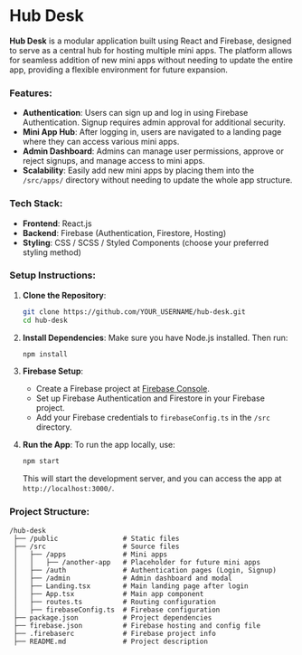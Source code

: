 # Hub Desk

**Hub Desk** is a modular application built using React and Firebase, designed to serve as a central hub for hosting multiple mini apps. The platform allows for seamless addition of new mini apps without needing to update the entire app, providing a flexible environment for future expansion.

### Features:
- **Authentication**: Users can sign up and log in using Firebase Authentication. Signup requires admin approval for additional security.
- **Mini App Hub**: After logging in, users are navigated to a landing page where they can access various mini apps.
- **Admin Dashboard**: Admins can manage user permissions, approve or reject signups, and manage access to mini apps.
- **Scalability**: Easily add new mini apps by placing them into the `/src/apps/` directory without needing to update the whole app structure.

### Tech Stack:
- **Frontend**: React.js
- **Backend**: Firebase (Authentication, Firestore, Hosting)
- **Styling**: CSS / SCSS / Styled Components (choose your preferred styling method)

### Setup Instructions:
1. **Clone the Repository**:
   ```bash
   git clone https://github.com/YOUR_USERNAME/hub-desk.git
   cd hub-desk
   ```
   
2. **Install Dependencies**:
   Make sure you have Node.js installed. Then run:
   ```bash
   npm install
   ```

3. **Firebase Setup**:
   - Create a Firebase project at [Firebase Console](https://console.firebase.google.com/).
   - Set up Firebase Authentication and Firestore in your Firebase project.
   - Add your Firebase credentials to `firebaseConfig.ts` in the `/src` directory.
   
4. **Run the App**:
   To run the app locally, use:
   ```bash
   npm start
   ```
   This will start the development server, and you can access the app at `http://localhost:3000/`.

### Project Structure:
```
/hub-desk
 ├── /public                # Static files
 ├── /src                   # Source files
 │   ├── /apps              # Mini apps
 │   │   ├── /another-app   # Placeholder for future mini apps
 │   ├── /auth              # Authentication pages (Login, Signup)
 │   ├── /admin             # Admin dashboard and modal
 │   ├── Landing.tsx        # Main landing page after login
 │   ├── App.tsx            # Main app component
 │   ├── routes.ts          # Routing configuration
 │   ├── firebaseConfig.ts  # Firebase configuration
 ├── package.json           # Project dependencies
 ├── firebase.json          # Firebase hosting and config file
 ├── .firebaserc            # Firebase project info
 ├── README.md              # Project description
```
